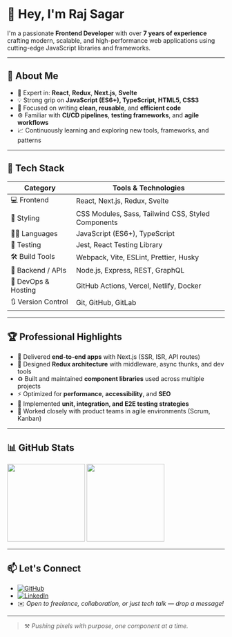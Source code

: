 # 👋 Hey, I'm Raj Sagar

I'm a passionate **Frontend Developer** with over **7 years of experience** crafting modern, scalable, and high-performance web applications using cutting-edge JavaScript libraries and frameworks.

---

## 🚀 About Me

- 🔧 Expert in: **React**, **Redux**, **Next.js**, **Svelte**
- 💡 Strong grip on **JavaScript (ES6+), TypeScript, HTML5, CSS3**
- 🎯 Focused on writing **clean, reusable**, and **efficient code**
- ⚙️ Familiar with **CI/CD pipelines**, **testing frameworks**, and **agile workflows**
- 📈 Continuously learning and exploring new tools, frameworks, and patterns

---

## 🧠 Tech Stack

| Category         | Tools & Technologies |
|------------------|----------------------|
| 💻 Frontend      | React, Next.js, Redux, Svelte |
| 🎨 Styling       | CSS Modules, Sass, Tailwind CSS, Styled Components |
| 🧑‍💻 Languages    | JavaScript (ES6+), TypeScript |
| 🧪 Testing       | Jest, React Testing Library |
| 🛠️ Build Tools   | Webpack, Vite, ESLint, Prettier, Husky |
| 🔌 Backend / APIs| Node.js, Express, REST, GraphQL |
| 🚀 DevOps & Hosting | GitHub Actions, Vercel, Netlify, Docker |
| 🔃 Version Control | Git, GitHub, GitLab |

---

## 🏆 Professional Highlights

- 🚀 Delivered **end-to-end apps** with Next.js (SSR, ISR, API routes)
- 🧠 Designed **Redux architecture** with middleware, async thunks, and dev tools
- ♻️ Built and maintained **component libraries** used across multiple projects
- ⚡ Optimized for **performance**, **accessibility**, and **SEO**
- 🧪 Implemented **unit, integration, and E2E testing strategies**
- 🤝 Worked closely with product teams in agile environments (Scrum, Kanban)

---

## 📊 GitHub Stats

<p align="left">
  <img src="https://github-readme-stats.vercel.app/api?username=therajsagar&show_icons=true&theme=tokyonight" height="180"/>
  <img src="https://github-readme-stats.vercel.app/api/top-langs/?username=therajsagar&layout=compact&theme=tokyonight" height="180"/>
</p>

---

## 📫 Let's Connect

- [![GitHub](https://img.shields.io/badge/GitHub-therajsagar-181717?style=for-the-badge&logo=github)](https://github.com/therajsagar)
- [![LinkedIn](https://img.shields.io/badge/LinkedIn-therajsagar-blue?style=for-the-badge&logo=linkedin)](https://www.linkedin.com/in/therajsagar)
- ✉️ *Open to freelance, collaboration, or just tech talk — drop a message!*

---

> ⚒️ *Pushing pixels with purpose, one component at a time.*
